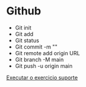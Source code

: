 # Github

- Git init
- Git add
- Git status
- Git commit -m ""
- Git remote add origin URL
- Git branch -M main
- Git push -u origin main

<a href= "https://flavoide.github.io/ProjetoSuporte/">Executar o exercicio suporte</a>